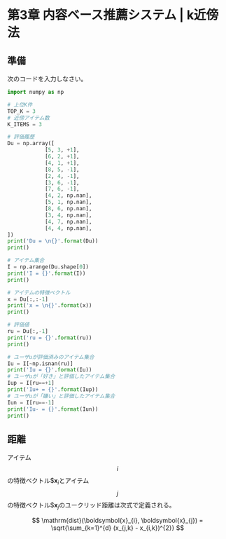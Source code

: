 <script type="text/x-mathjax-config">MathJax.Hub.Config({tex2jax:{inlineMath:[['\$','\$'],['\\(','\\)']],processEscapes:true},CommonHTML: {matchFontHeight:false}});</script>
<script type="text/javascript" async src="https://cdnjs.cloudflare.com/ajax/libs/mathjax/2.7.1/MathJax.js?config=TeX-MML-AM_CHTML"></script>

# 第3章 内容ベース推薦システム | k近傍法

## 準備
次のコードを入力しなさい。

```python
import numpy as np

# 上位K件
TOP_K = 3
# 近傍アイテム数
K_ITEMS = 3

# 評価履歴
Du = np.array([
            [5, 3, +1],
            [6, 2, +1],
            [4, 1, +1],
            [8, 5, -1],
            [2, 4, -1],
            [3, 6, -1],
            [7, 6, -1],
            [4, 2, np.nan],
            [5, 1, np.nan],
            [8, 6, np.nan],
            [3, 4, np.nan],
            [4, 7, np.nan],
            [4, 4, np.nan],
])
print('Du = \n{}'.format(Du))
print()

# アイテム集合
I = np.arange(Du.shape[0])
print('I = {}'.format(I))
print()

# アイテムの特徴ベクトル
x = Du[:,:-1]
print('x = \n{}'.format(x))
print()

# 評価値
ru = Du[:,-1]
print('ru = {}'.format(ru))
print()

# ユーザuが評価済みのアイテム集合
Iu = I[~np.isnan(ru)]
print('Iu = {}'.format(Iu))
# ユーザuが「好き」と評価したアイテム集合
Iup = I[ru==+1]
print('Iu+ = {}'.format(Iup))
# ユーザuが「嫌い」と評価したアイテム集合
Iun = I[ru==-1]
print('Iu- = {}'.format(Iun))
print()
```

## 距離
アイテム$$i$$の特徴ベクトル$$\boldsymbol{x}_{i}$とアイテム$$j$$の特徴ベクトル$$\boldsymbol{x}_{j}$のユークリッド距離は次式で定義される。

$$
\mathrm{dist}(\boldsymbol{x}_{i}, \boldsymbol{x}_{j}) = \sqrt{\sum_{k=1}^{d} (x_{j,k} - x_{i,k})^{2}}
$$
